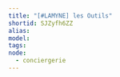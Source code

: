 ```yaml
---
title: "[#LAMYNE] les Outils"
shortid: SJZyfh6ZZ
alias:
model:
tags:
node: 
  - conciergerie
---
```

